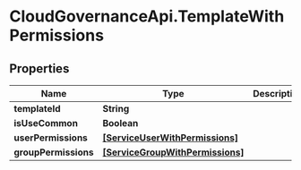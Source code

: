 # CloudGovernanceApi.TemplateWithPermissions

## Properties

Name | Type | Description | Notes
------------ | ------------- | ------------- | -------------
**templateId** | **String** |  | [optional] 
**isUseCommon** | **Boolean** |  | [optional] 
**userPermissions** | [**[ServiceUserWithPermissions]**](ServiceUserWithPermissions.md) |  | [optional] 
**groupPermissions** | [**[ServiceGroupWithPermissions]**](ServiceGroupWithPermissions.md) |  | [optional] 


